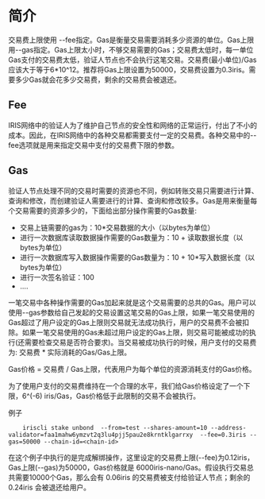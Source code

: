 # 简介

交易费上限使用 --fee指定。Gas是衡量交易需要消耗多少资源的单位。Gas上限用--gas指定。Gas上限太小时，不够交易需要的Gas；交易费太低时，每一单位Gas支付的交易费太低，验证人节点也不会执行这笔交易。交易费(最小单位)/Gas应该大于等于6*10^12。推荐将Gas上限设置为50000，交易费设置为0.3iris。需要多少Gas就会花多少交易费，剩余的交易费会被退还。

## Fee

IRIS网络中的验证人为了维护自己节点的安全性和网络的正常运行，付出了不小的成本。因此，在IRIS网络中的各种交易都需要支付一定的交易费。各种交易中的--fee选项就是用来指定交易中支付的交易费下限的参数。

## Gas

验证人节点处理不同的交易时需要的资源也不同，例如转账交易只需要进行计算、查询和修改，而创建验证人需要进行的计算、查询和修改较多。Gas是用来衡量每个交易需要的资源多少的，下面给出部分操作需要的Gas数量:

- 交易上链需要的gas为：10*交易数据的大小（以bytes为单位）
- 进行一次数据库读取数据操作需要的Gas数量为：10 + 读取数据长度（以bytes为单位）
- 进行一次数据库写入数据操作需要的Gas数量为：10 + 10*写入数据长度（以bytes为单位）
- 进行一次签名验证：100
- ....

一笔交易中各种操作需要的Gas加起来就是这个交易需要的总共的Gas。用户可以使用--gas参数给自己发起的交易设置这笔交易的Gas上限，如果一笔交易使用的Gas超过了用户设定的Gas上限则交易就无法成功执行，用户的交易费不会被扣除。如果一笔交易使用的Gas未超过用户设定的Gas上限，则交易可能被成功的执行(还需要检查交易是否符合要求)。当交易被成功执行的时候，用户支付的交易费为: 交易费 * 实际消耗的Gas/Gas上限。

Gas价格 = 交易费 / Gas上限，代表用户为每个单位的资源消耗支付的Gas价格。

为了使用户支付的交易费维持在一个合理的水平，我们给Gas价格设定了一个下限，6^(-6) iris/Gas，Gas价格低于此限制的交易不会被执行。

例子
```
    iriscli stake unbond  --from=test --shares-amount=10 --address-validator=faa1mahw6ymzvt2q3lu4pjj5pau2e8krntklgarrxy  --fee=0.3iris --gas=50000 --chain-id=<chain-id>
```

在这个例子中执行的是完成解绑操作，这里设定的交易费上限(--fee)为0.12iris，Gas上限(--gas)为50000，Gas价格就是 6000iris-nano/Gas。假设执行交易总共需要10000个Gas，那么会有 0.06iris 的交易费被支付给验证人节点；剩余的 0.24iris 会被退还给用户。
